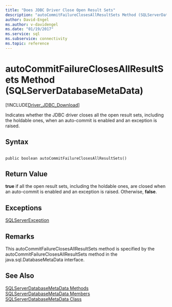 ```yaml
---
title: "Does JDBC Driver Close Open Result Sets"
description: "autoCommitFailureClosesAllResultSets Method (SQLServerDatabaseMetaData)"
author: David-Engel
ms.author: v-davidengel
ms.date: "01/19/2017"
ms.service: sql
ms.subservice: connectivity
ms.topic: reference
---
```

# autoCommitFailureClosesAllResultSets Method (SQLServerDatabaseMetaData)
[!INCLUDE[Driver_JDBC_Download](../../../includes/driver_jdbc_download.md)]

  Indicates whether the JDBC driver closes all the open result sets, including the holdable ones, when an auto-commit is enabled and an exception is raised.  
  
## Syntax  
  
```  
  
public boolean autoCommitFailureClosesAllResultSets()  
```  
  
## Return Value  
 **true** if all the open result sets, including the holdable ones, are closed when an auto-commit is enabled and an exception is raised. Otherwise, **false**.  
  
## Exceptions  
 [SQLServerException](../../../connect/jdbc/reference/sqlserverexception-class.md)  
  
## Remarks  
 This autoCommitFailureClosesAllResultSets method is specified by the autoCommitFailureClosesAllResultSets method in the java.sql.DatabaseMetaData interface.  
  
## See Also  
 [SQLServerDatabaseMetaData Methods](../../../connect/jdbc/reference/sqlserverdatabasemetadata-methods.md)   
 [SQLServerDatabaseMetaData Members](../../../connect/jdbc/reference/sqlserverdatabasemetadata-members.md)   
 [SQLServerDatabaseMetaData Class](../../../connect/jdbc/reference/sqlserverdatabasemetadata-class.md)  
  
  
